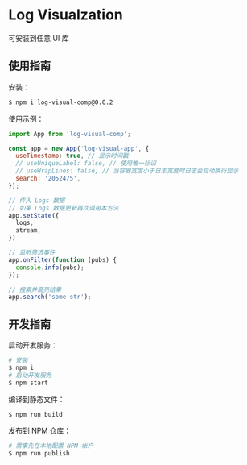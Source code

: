 # Log Visualzation

可安装到任意 UI 库

## 使用指南

安装：
```Bash
$ npm i log-visual-comp@0.0.2
```

使用示例：
```Javascript
import App from 'log-visual-comp';

const app = new App('log-visual-app', {
  useTimestamp: true, // 显示时间戳
  // useUniqueLabel: false, // 使用唯一标识
  // useWrapLines: false, // 当容器宽度小于日志宽度时日志会自动换行显示
  search: '2052475',
});

// 传入 Logs 数据
// 如果 Logs 数据更新再次调用本方法
app.setState({
  logs,
  stream,
})

// 监听筛选事件
app.onFilter(function (pubs) {
  console.info(pubs);
});

// 搜索并高亮结果
app.search('some str');
```

## 开发指南

启动开发服务：
```Bash
# 安装
$ npm i
# 启动开发服务
$ npm start
```

编译到静态文件：
```Bash
$ npm run build
```

发布到 NPM 仓库：
```Bash
# 需事先在本地配置 NPM 帐户
$ npm run publish
```
